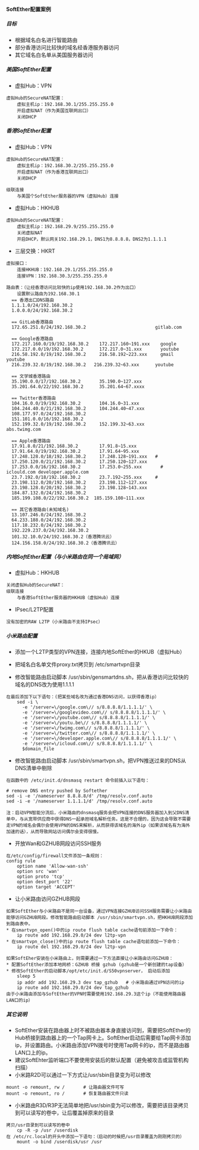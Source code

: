 #### SoftEther配置案例

##### 目标

* 根据域名白名进行智能路由
* 部分香港访问比较快的域名经香港服务器访问
* 其它域名白名单从美国服务器访问

##### 美国SoftEther配置

* 虚拟Hub：VPN

```
虚拟Hub的SecureNAT配置：
	虚拟主机ip：192.168.30.1/255.255.255.0
	开启虚拟NAT（作为美国互联网出口）
	关闭DHCP
```

##### 香港SoftEther配置

* 虚拟Hub：VPN

```
虚拟Hub的SecureNAT配置：
	虚拟主机ip：192.168.30.2/255.255.255.0
	开启虚拟NAT（作为香港互联网出口） 
	关闭DHCP

级联连接
	与美国个SoftEther服务器的VPN（虚拟Hub）连接
```

* 虚拟Hub：HKHUB

```
虚拟Hub的SecureNAT配置：
	虚拟主机ip：192.168.29.9/255.255.255.0
	关闭虚拟NAT
	开启DHCP，默认网关192.168.29.1，DNS1为8.8.8.8，DNS2为1.1.1.1
```

* 三层交换：HKRT

```
虚拟接口：
	连接HKHUB：192.168.29.1/255.255.255.0
	连接VPN：192.168.30.3/255.255.255.0

路由表：（让经香港访问比较快的ip使用192.168.30.2作为出口）
	设置默认路由为192.168.30.1	
  == 香港出口DNS路由
  1.1.1.0/24/192.168.30.2
  1.0.0.0/24/192.168.30.2

  == GitLab香港路由
  172.65.251.0/24/192.168.30.2	 						gitlab.com

  == Google香港路由
  172.217.160.0/19/192.168.30.2    172.217.160~191.xxx    google
  172.217.0.0/19/192.168.30.2      172.217.0~31.xxx       youtube
  216.58.192.0/19/192.168.30.2     216.58.192~223.xxx     gmail youtube
  216.239.32.0/19/192.168.30.2	 216.239.32~63.xxx      youtube

  == 文学城香港路由
  35.190.0.0/17/192.168.30.2       35.190.0~127.xxx
  35.201.64.0/22/192.168.30.2      35.201.64~67.xxxx

  == Twitter香港路由
  104.16.0.0/19/192.168.30.2       104.16.0~31.xxx
  104.244.40.0/21/192.168.30.2     104.244.40~47.xxx
  108.177.97.0/24/192.168.30.2
  151.101.0.0/16/192.168.30.2
  152.199.32.0/19/192.168.30.2     152.199.32~63.xxx      abs.twimg.com

  == Apple香港路由
  17.91.8.0/21/192.168.30.2        17.91.8~15.xxx
  17.91.64.0/19/192.168.30.2       17.91.64~95.xxx
  17.248.128.0/18/192.168.30.2     17.248.128~191.xxx   #
  17.250.120.0/21/192.168.30.2     17.250.120~127.xxx
  17.253.0.0/16/192.168.30.2       17.253.0~255.xxx 	  # iclould.com developer.apple.com
  23.7.192.0/18/192.168.30.2       23.7.192~255.xxx     #
  23.198.112.0/20/192.168.30.2     23.198.112~127.xxx
  23.198.128.0/20/192.168.30.2     23.198.128~143.xxx
  184.87.132.0/24/192.168.30.2
  185.199.108.0/22/192.168.30.2  185.159.108~111.xxx

  == 其它香港路由(未知域名)
  13.107.246.0/24/192.168.30.2
  64.233.188.0/24/192.168.30.2
  117.18.232.0/24/192.168.30.2
  192.229.237.0/24/192.168.30.2
  101.32.10.0/24/192.168.30.2（香港腾讯云）
  124.156.158.0/24/192.168.30.2（香港腾讯云）
```

##### 内地SoftEther配置（与小米路由在同一个局域网）

* 虚拟Hub：HKHUB

```
关闭虚拟Hub的SecureNAT：
级联连接
	与香港SoftEther服务器的HKHUB（虚拟Hub）连接
```

* IPsec/L2TP配置

```
没有加密的RAW L2TP（小米路由不支持IPsec）
```

##### 小米路由配置

* 添加一个L2TP类型的VPN连接，连接内地SoftEther的HKUB（虚拟Hub）
* 把域名白名单文件proxy.txt拷贝到 /etc/smartvpn目录

* 修改智能路由启动脚本 /usr/sbin/gensmartdns.sh，把从香港访问比较快的域名的DNS改为使用1.1.1.1

```
在最后添加下以下语句：(把某些域名改为通过香港DNS访问，以获得香港ip）
    sed -i \
      -e '/server=\/google.com\// s/8.8.8.8/1.1.1.1/' \
      -e '/server=\/googlevideo.com\// s/8.8.8.8/1.1.1.1/' \
      -e '/server=\/youtube.com\// s/8.8.8.8/1.1.1.1/' \
      -e '/server=\/youtu.be\// s/8.8.8.8/1.1.1.1/' \
      -e '/server=\/twimg.com\// s/8.8.8.8/1.1.1.1/' \
      -e '/server=\/twitter.com\// s/8.8.8.8/1.1.1.1/' \
      -e '/server=\/developer.apple.com\// s/8.8.8.8/1.1.1.1/' \
      -e '/server=\/icloud.com\// s/8.8.8.8/1.1.1.1/' \
      $domain_file
```

* 修改智能路由启动脚本 /usr/sbin/smartvpn.sh，把VPN推送过来的DNS从DNS清单中剔除

```
在函数中的 /etc/init.d/dnsmasq restart 命令前插入以下语句：

# remove DNS entry pushed by Softether
sed -i -e '/nameserver 8.8.8.8/d' /tmp/resolv.conf.auto
sed -i -e '/nameserver 1.1.1.1/d' /tmp/resolv.conf.auto

注：启动VPN智能分流后，小米路由的dnsmasq服务会把VPN连接的DNS服务器加入到父DNS清单中，与从宽带供应商中获得DNS一起承担域名解析任务。这是不合理的，因为这会导致不需要走VPN的域名会偶尔会使用VPN的DNS来解析，从而获得该域名的海外ip（如果该域名有为海外加速的话），从而导致网站访问偶尔会变得很慢。
```

* 开放Wan和GZHUB网段访问SSH服务

```
在/etc/config/firewall文件添加一条规则：
config rule                                                                
	option name 'Allow-wan-ssh'                                         
	option src 'wan'                                                    
	option proto 'tcp'                                                  
	option dest_port '22'                                               
	option target 'ACCEPT'	
```

* 让小米路由访问GZHUB网段

```
如果SoftEther与小米路由不是同一台设备，通过VPN连接GZHUB访问SSH服务需要让小米路由能够访问GZHUB网段。修改智能路由启动脚本 /usr/sbin/smartvpn.sh，把HKHUB网段添加到路由表中。
* 在smartvpn_open()中的ip route flush table cache语句前添加一下命令：
	ip route add 192.168.29.0/24 dev l2tp-vpn
* 在smartvpn_close()中的ip route flush table cache语句前添加一下命令：
	ip route del 192.168.29.0/24 dev l2tp-vpn

如果SoftEher安装在小米路由上，则需要通过一下方法直接让小米路由访问GZHUB：
* 配置SoftEther添加本地网桥：GZHUB 桥接 gzhub (gzhub是一个新创建的tap设备）
* 修改SoftEther的启动脚本/opt/etc/init.d/S50vpnserver， 启动后添加
    sleep 5
    ip addr add 192.168.29.3 dev tap_gzhub   # 小米路由通过VPN访问的ip
    ip route add 192.168.29.0/24 dev tap_gzhub
由于小米路由添加与SoftEther的VPN时需要使用192.168.29.3这个ip（不能使用路由器LAN口的ip）
```

##### 其它说明

* SoftEther安装在路由器上时不被路由器本身直接访问到，需要把SoftEther的Hub桥接到路由器上的一个Tap网卡上。SoftEther启动后需要给Tap网卡添加ip，并设置路由。小米路由添加VPN拨号时使用Tap网卡的ip，而不是路由器LAN口上的ip。
* 建议SoftEhter监听端口不要使用安装后的默认配置（避免被攻击或监管机构扫描）
* 小米路R2D可以通过一下方式让/usr/sbin目录变为可以修改

```
mount -o remount, rw /       # 让路由器文件可写
mount -o remount, ro /       # 恢复路由器文件只读
```

* 小米路由R3D/R3P无法简单地把/usr/sbin变为可以修改，需要把该目录拷贝到可以读写的卷中，让后覆盖掉原来的目录

```
拷贝/usr目录到可以读写的卷中
	cp -R -p /usr /userdisk
在 /etc/rc.local的开头中添加一下语句：（启动的时候把/usr目录覆盖为刚刚拷贝的）
	mount -o bind /userdisk/usr /usr
```

